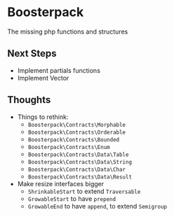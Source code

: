 # Boosterpack
The missing php functions and structures

## Next Steps
* Implement partials functions
* Implement Vector

## Thoughts
* Things to rethink:
    * `Boosterpack\Contracts\Morphable`
    * `Boosterpack\Contracts\Orderable`
    * `Boosterpack\Contracts\Bounded`
    * `Boosterpack\Contracts\Enum`
    * `Boosterpack\Contracts\Data\Table`
    * `Boosterpack\Contracts\Data\String`
    * `Boosterpack\Contracts\Data\Char`
    * `Boosterpack\Contracts\Data\Result`
* Make resize interfaces bigger
    * `ShrinkableStart` to extend `Traversable`
    * `GrowableStart` to have `prepend`
    * `GrowableEnd` to have `append`, to extend `Semigroup`
